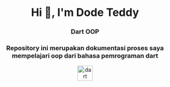 <h1 align="center">Hi 👋, I'm Dode Teddy</h1>
<h3 align="center">Dart OOP</h3>
<h3 align="center">Repository ini merupakan dokumentasi proses saya mempelajari oop dari bahasa pemrograman dart</h3>

<p align="center"> <a href="https://dart.dev" target="_blank" rel="noreferrer"> <img src="https://www.vectorlogo.zone/logos/dartlang/dartlang-icon.svg" alt="dart" width="40" height="40"/> </a>  </p>

